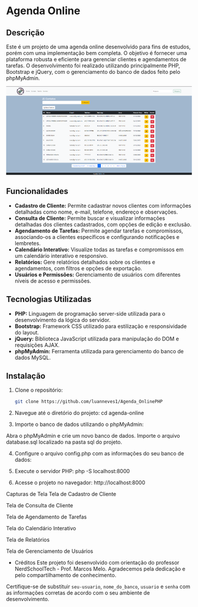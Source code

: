 # Agenda Online

## Descrição

Este é um projeto de uma agenda online desenvolvido para fins de estudos, porém com uma implementação bem completa. O objetivo é fornecer uma plataforma robusta e eficiente para gerenciar clientes e agendamentos de tarefas. O desenvolvimento foi realizado utilizando principalmente PHP, Bootstrap e jQuery, com o gerenciamento do banco de dados feito pelo phpMyAdmin.

![Logo](Tela_Agenda)

## Funcionalidades

- **Cadastro de Cliente:** Permite cadastrar novos clientes com informações detalhadas como nome, e-mail, telefone, endereço e observações.
- **Consulta de Cliente:** Permite buscar e visualizar informações detalhadas dos clientes cadastrados, com opções de edição e exclusão.
- **Agendamento de Tarefas:** Permite agendar tarefas e compromissos, associando-os a clientes específicos e configurando notificações e lembretes.
- **Calendário Interativo:** Visualize todas as tarefas e compromissos em um calendário interativo e responsivo.
- **Relatórios:** Gere relatórios detalhados sobre os clientes e agendamentos, com filtros e opções de exportação.
- **Usuários e Permissões:** Gerenciamento de usuários com diferentes níveis de acesso e permissões.

## Tecnologias Utilizadas

- **PHP:** Linguagem de programação server-side utilizada para o desenvolvimento da lógica do servidor.
- **Bootstrap:** Framework CSS utilizado para estilização e responsividade do layout.
- **jQuery:** Biblioteca JavaScript utilizada para manipulação do DOM e requisições AJAX.
- **phpMyAdmin:** Ferramenta utilizada para gerenciamento do banco de dados MySQL.

## Instalação

1. Clone o repositório:
   ```bash
   git clone https://github.com/luanneves1/Agenda_OnlinePHP

  2. Navegue até o diretório do projeto:
   cd agenda-online

3. Importe o banco de dados utilizando o phpMyAdmin:

Abra o phpMyAdmin e crie um novo banco de dados.
Importe o arquivo database.sql localizado na pasta sql do projeto.

4. Configure o arquivo config.php com as informações do seu banco de dados:
<?php
$db_host = 'localhost';
$db_name = 'nome_do_banco';
$db_user = 'usuario';
$db_pass = 'senha';
?>

   
5. Execute o servidor PHP:
 php -S localhost:8000


6. Acesse o projeto no navegador:
   http://localhost:8000




Capturas de Tela
Tela de Cadastro de Cliente

Tela de Consulta de Cliente

Tela de Agendamento de Tarefas

Tela do Calendário Interativo

Tela de Relatórios

Tela de Gerenciamento de Usuários

- Créditos
Este projeto foi desenvolvido com orientação do professor NerdSchoolTech - Prof. Marcos Melo. Agradecemos pela dedicação e pelo compartilhamento de conhecimento.


Certifique-se de substituir `seu-usuario`, `nome_do_banco`, `usuario` e `senha` com as informações corretas de acordo com o seu ambiente de desenvolvimento.
